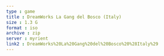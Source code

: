 ```yaml
---
type : game
title : DreamWorks La Gang del Bosco (Italy)
size : 1.3 G
format : iso
archive : zip
server : myrient
link2 : DreamWorks%20La%20Gang%20del%20Bosco%20%28Italy%29
---
```

